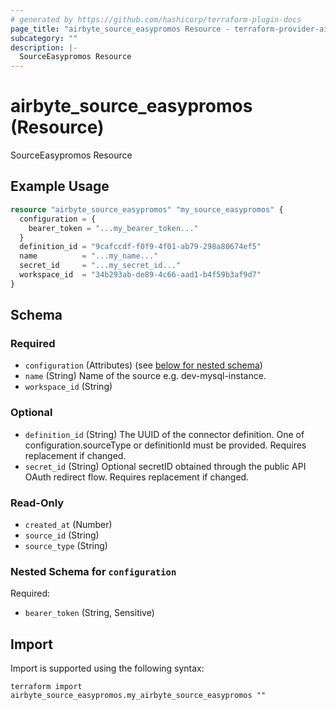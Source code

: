 ```yaml
---
# generated by https://github.com/hashicorp/terraform-plugin-docs
page_title: "airbyte_source_easypromos Resource - terraform-provider-airbyte"
subcategory: ""
description: |-
  SourceEasypromos Resource
---
```


# airbyte_source_easypromos (Resource)

SourceEasypromos Resource

## Example Usage

```terraform
resource "airbyte_source_easypromos" "my_source_easypromos" {
  configuration = {
    bearer_token = "...my_bearer_token..."
  }
  definition_id = "9cafccdf-f0f9-4f01-ab79-298a80674ef5"
  name          = "...my_name..."
  secret_id     = "...my_secret_id..."
  workspace_id  = "34b293ab-de89-4c66-aad1-b4f59b3af9d7"
}
```

<!-- schema generated by tfplugindocs -->
## Schema

### Required

- `configuration` (Attributes) (see [below for nested schema](#nestedatt--configuration))
- `name` (String) Name of the source e.g. dev-mysql-instance.
- `workspace_id` (String)

### Optional

- `definition_id` (String) The UUID of the connector definition. One of configuration.sourceType or definitionId must be provided. Requires replacement if changed.
- `secret_id` (String) Optional secretID obtained through the public API OAuth redirect flow. Requires replacement if changed.

### Read-Only

- `created_at` (Number)
- `source_id` (String)
- `source_type` (String)

<a id="nestedatt--configuration"></a>
### Nested Schema for `configuration`

Required:

- `bearer_token` (String, Sensitive)

## Import

Import is supported using the following syntax:

```shell
terraform import airbyte_source_easypromos.my_airbyte_source_easypromos ""
```
